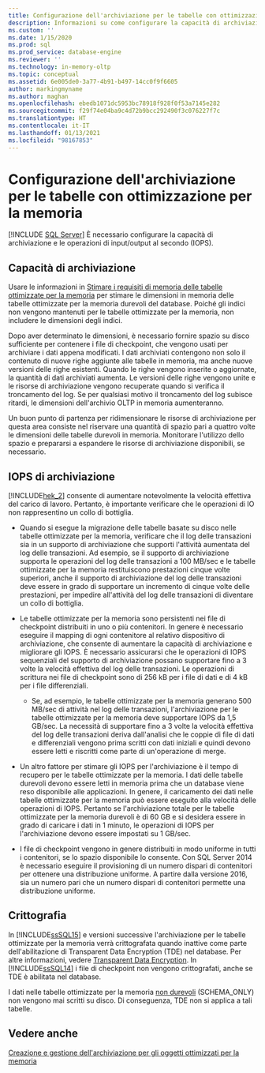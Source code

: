 ```yaml
---
title: Configurazione dell'archiviazione per le tabelle con ottimizzazione per la memoria | Microsoft Docs
description: Informazioni su come configurare la capacità di archiviazione e le operazioni di input/output al secondo (IOPS) per le tabelle ottimizzate per la memoria in SQL Server.
ms.custom: ''
ms.date: 1/15/2020
ms.prod: sql
ms.prod_service: database-engine
ms.reviewer: ''
ms.technology: in-memory-oltp
ms.topic: conceptual
ms.assetid: 6e005de0-3a77-4b91-b497-14cc0f9f6605
author: markingmyname
ms.author: maghan
ms.openlocfilehash: ebedb1071dc5953bc78918f928f0f53a7145e282
ms.sourcegitcommit: f29f74e04ba9c4d72b9bcc292490f3c076227f7c
ms.translationtype: HT
ms.contentlocale: it-IT
ms.lasthandoff: 01/13/2021
ms.locfileid: "98167853"
---
```

# <a name="configuring-storage-for-memory-optimized-tables"></a>Configurazione dell'archiviazione per le tabelle con ottimizzazione per la memoria
 [!INCLUDE [SQL Server](../../includes/applies-to-version/sqlserver.md)]
  È necessario configurare la capacità di archiviazione e le operazioni di input/output al secondo (IOPS).  
  
## <a name="storage-capacity"></a>Capacità di archiviazione  

Usare le informazioni in [Stimare i requisiti di memoria delle tabelle ottimizzate per la memoria](../../relational-databases/in-memory-oltp/estimate-memory-requirements-for-memory-optimized-tables.md) per stimare le dimensioni in memoria delle tabelle ottimizzate per la memoria durevoli del database. Poiché gli indici non vengono mantenuti per le tabelle ottimizzate per la memoria, non includere le dimensioni degli indici. 
 
Dopo aver determinato le dimensioni, è necessario fornire spazio su disco sufficiente per contenere i file di checkpoint, che vengono usati per archiviare i dati appena modificati. I dati archiviati contengono non solo il contenuto di nuove righe aggiunte alle tabelle in memoria, ma anche nuove versioni delle righe esistenti. Quando le righe vengono inserite o aggiornate, la quantità di dati archiviati aumenta. Le versioni delle righe vengono unite e le risorse di archiviazione vengono recuperate quando si verifica il troncamento del log. Se per qualsiasi motivo il troncamento del log subisce ritardi, le dimensioni dell'archivio OLTP in memoria aumenteranno.

Un buon punto di partenza per ridimensionare le risorse di archiviazione per questa area consiste nel riservare una quantità di spazio pari a quattro volte le dimensioni delle tabelle durevoli in memoria. Monitorare l'utilizzo dello spazio e prepararsi a espandere le risorse di archiviazione disponibili, se necessario.
  
## <a name="storage-iops"></a>IOPS di archiviazione  
 [!INCLUDE[hek_2](../../includes/hek-2-md.md)] consente di aumentare notevolmente la velocità effettiva del carico di lavoro. Pertanto, è importante verificare che le operazioni di IO non rappresentino un collo di bottiglia.  
  
-   Quando si esegue la migrazione delle tabelle basate su disco nelle tabelle ottimizzate per la memoria, verificare che il log delle transazioni sia in un supporto di archiviazione che supporti l'attività aumentata del log delle transazioni. Ad esempio, se il supporto di archiviazione supporta le operazioni del log delle transazioni a 100 MB/sec e le tabelle ottimizzate per la memoria restituiscono prestazioni cinque volte superiori, anche il supporto di archiviazione del log delle transazioni deve essere in grado di supportare un incremento di cinque volte delle prestazioni, per impedire all'attività del log delle transazioni di diventare un collo di bottiglia.  
  
-   Le tabelle ottimizzate per la memoria sono persistenti nei file di checkpoint distribuiti in uno o più contenitori. In genere è necessario eseguire il mapping di ogni contenitore al relativo dispositivo di archiviazione, che consente di aumentare la capacità di archiviazione e migliorare gli IOPS. È necessario assicurarsi che le operazioni di IOPS sequenziali del supporto di archiviazione possano supportare fino a 3 volte la velocità effettiva del log delle transazioni. Le operazioni di scrittura nei file di checkpoint sono di 256 kB per i file di dati e di 4 kB per i file differenziali.
  
     - Se, ad esempio, le tabelle ottimizzate per la memoria generano 500 MB/sec di attività nel log delle transazioni, l'archiviazione per le tabelle ottimizzate per la memoria deve supportare IOPS da 1,5 GB/sec. La necessità di supportare fino a 3 volte la velocità effettiva del log delle transazioni deriva dall'analisi che le coppie di file di dati e differenziali vengono prima scritti con dati iniziali e quindi devono essere letti e riscritti come parte di un'operazione di merge.  
  
- Un altro fattore per stimare gli IOPS per l'archiviazione è il tempo di recupero per le tabelle ottimizzate per la memoria. I dati delle tabelle durevoli devono essere letti in memoria prima che un database viene reso disponibile alle applicazioni. In genere, il caricamento dei dati nelle tabelle ottimizzate per la memoria può essere eseguito alla velocità delle operazioni di IOPS. Pertanto se l'archiviazione totale per le tabelle ottimizzate per la memoria durevoli è di 60 GB e si desidera essere in grado di caricare i dati in 1 minuto, le operazioni di IOPS per l'archiviazione devono essere impostati su 1 GB/sec.  
  
-   I file di checkpoint vengono in genere distribuiti in modo uniforme in tutti i contenitori, se lo spazio disponibile lo consente. Con SQL Server 2014 è necessario eseguire il provisioning di un numero dispari di contenitori per ottenere una distribuzione uniforme. A partire dalla versione 2016, sia un numero pari che un numero dispari di contenitori permette una distribuzione uniforme.
  
## <a name="encryption"></a>Crittografia  
 In [!INCLUDE[ssSQL15](../../includes/sssql16-md.md)] e versioni successive l'archiviazione per le tabelle ottimizzate per la memoria verrà crittografata quando inattive come parte dell'abilitazione di Transparent Data Encryption (TDE) nel database. Per altre informazioni, vedere [Transparent Data Encryption](../../relational-databases/security/encryption/transparent-data-encryption.md). In [!INCLUDE[ssSQL14](../../includes/sssql14-md.md)] i file di checkpoint non vengono crittografati, anche se TDE è abilitata nel database.

 I dati nelle tabelle ottimizzate per la memoria [non durevoli](../../relational-databases/in-memory-oltp/defining-durability-for-memory-optimized-objects.md) (SCHEMA_ONLY) non vengono mai scritti su disco. Di conseguenza, TDE non si applica a tali tabelle.
  
## <a name="see-also"></a>Vedere anche  
 [Creazione e gestione dell'archiviazione per gli oggetti ottimizzati per la memoria](../../relational-databases/in-memory-oltp/creating-and-managing-storage-for-memory-optimized-objects.md)  
  
  
